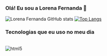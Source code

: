 ### Olá! Eu sou a Lorena Fernanda 👋


![Lorena Fernanda GitHub stats](https://github-readme-stats.vercel.app/api?username=lorena2493&show_icons=true&theme=tokyonight)
[![Top Langs](https://github-readme-stats.vercel.app/api/top-langs/?username=lorena2493&langs_count=8)](https://github.com/anuraghazra/github-readme-stats)

### Tecnologias que eu uso no meu dia

<div style="display: inline_block"></br>

<img align="center" alt="html5" src="https://img.shields.io/badge/Python-3776AB?style=for-the-badge&logo=python&logoColor=white">

</div>
